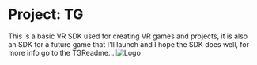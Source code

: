# Project: TG
This is a basic VR SDK used for creating VR games and projects, it is also an SDK for a future game that I'll launch and I hope the SDK does well, for more info go to the TGReadme...
![Logo](https://github.com/FancyRatGames/Project-TG/blob/main/fancyratptg.png?raw=true)
